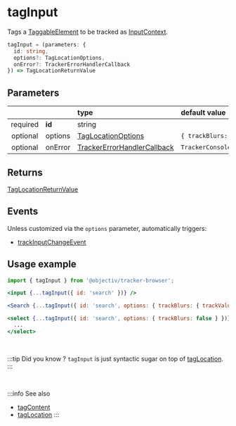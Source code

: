 # tagInput

Tags a [TaggableElement](/tracking/browser/api-reference/definitions/TaggableElement.md) to be tracked as [InputContext](/taxonomy/reference/location-contexts/InputContext.md).

```typescript
tagInput = (parameters: {
  id: string,
  options?: TagLocationOptions,
  onError?: TrackerErrorHandlerCallback
}) => TagLocationReturnValue
```

## Parameters
|          |         | type                                                                                                      | default value
| :-:      | :--     | :--                                                                                                       | :--           
| required | **id**  | string                                                                                                    |
| optional | options | [TagLocationOptions](/tracking/browser/api-reference/definitions/TagLocationOptions.md)                   | `{ trackBlurs: true }`
| optional | onError | [TrackerErrorHandlerCallback](/tracking/browser/api-reference/definitions/TrackerErrorHandlerCallback.md) | `TrackerConsole.error`

## Returns
[TagLocationReturnValue](/tracking/browser/api-reference/definitions/TagLocationReturnValue.md)

## Events
Unless customized via the `options` parameter, automatically triggers:

- [trackInputChangeEvent](/tracking/browser/api-reference/eventTrackers/trackInputChangeEvent.md)

## Usage example

```jsx
import { tagInput } from '@objectiv/tracker-browser';
```

```jsx title="Automatically track InputChangeEvent onBlur"
<input {...tagInput({ id: 'search' })} />
```

```jsx title="Automatically track InputChangeEvent and InputValueContext onBlur"
<Search {...tagInput({ id: 'search', options: { trackBlurs: { trackValue: true } } })} />
```

```jsx title="Enrich location, but do not track InputChangeEvent"
<select {...tagInput({ id: 'search', options: { trackBlurs: false } })}>
  ...
</select>
```


<br />

:::tip Did you know ?
`tagInput` is just syntactic sugar on top of [tagLocation](/tracking/browser/api-reference/locationTaggers/tagLocation.md).
:::

<br />


:::info See also
- [tagContent](/tracking/browser/api-reference/locationTaggers/tagContent.md)
- [tagLocation](/tracking/browser/api-reference/locationTaggers/tagLocation.md)
:::

